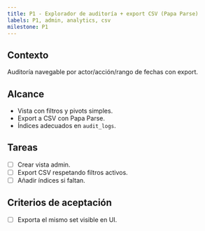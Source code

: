 ```yaml
---
title: P1 - Explorador de auditoría + export CSV (Papa Parse)
labels: P1, admin, analytics, csv
milestone: P1
---
```


## Contexto
Auditoría navegable por actor/acción/rango de fechas con export.

## Alcance
- Vista con filtros y pivots simples.
- Export a CSV con Papa Parse.
- Índices adecuados en `audit_logs`.

## Tareas
- [ ] Crear vista admin.
- [ ] Export CSV respetando filtros activos.
- [ ] Añadir índices si faltan.

## Criterios de aceptación
- [ ] Exporta el mismo set visible en UI.
